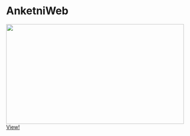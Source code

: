 # AnketniWeb
<img src="https://media.giphy.com/media/T5AJQQcqhMZEIehDsc/giphy.gif" width="480" height="270">
<a href="https://tymasdost.github.io/AnketniWeb/kid/AnketniWeb/client/home.html">View!</a>
